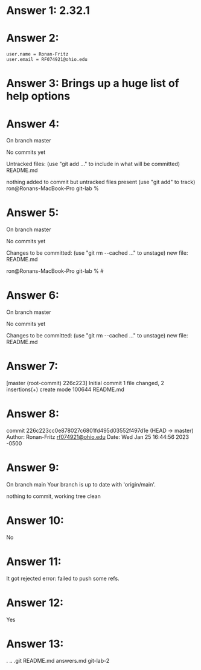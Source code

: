 # Answer 1: 2.32.1
# Answer 2: 
    user.name = Ronan-Fritz
    user.email = RF074921@ohio.edu
# Answer 3: Brings up a huge list of help options
# Answer 4:
On branch master

No commits yet

Untracked files:
  (use "git add <file>..." to include in what will be committed)
	README.md

nothing added to commit but untracked files present (use "git add" to track)
ron@Ronans-MacBook-Pro git-lab % 
# Answer 5:
On branch master

No commits yet

Changes to be committed:
  (use "git rm --cached <file>..." to unstage)
	new file:   README.md

ron@Ronans-MacBook-Pro git-lab % #
# Answer 6:
On branch master

No commits yet

Changes to be committed:
  (use "git rm --cached <file>..." to unstage)
	new file:   README.md
# Answer 7: 
[master (root-commit) 226c223] Initial commit
 1 file changed, 2 insertions(+)
 create mode 100644 README.md
 # Answer 8:
commit 226c223cc0e878027c6801fd495d03552f497d1e (HEAD -> master)
Author: Ronan-Fritz <rf074921@ohio.edu>
Date:   Wed Jan 25 16:44:56 2023 -0500
# Answer 9:
On branch main
Your branch is up to date with 'origin/main'.

nothing to commit, working tree clean
# Answer 10:
No
# Answer 11: 
It got rejected 
error: failed to push some refs.
# Answer 12:
Yes
# Answer 13:
.		..		.git		README.md answers.md	git-lab-2
